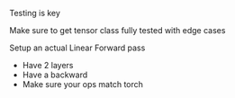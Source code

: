 Testing is key

Make sure to get tensor class fully tested with edge cases

Setup an actual Linear Forward pass
- Have 2 layers
- Have a backward
- Make sure your ops match torch